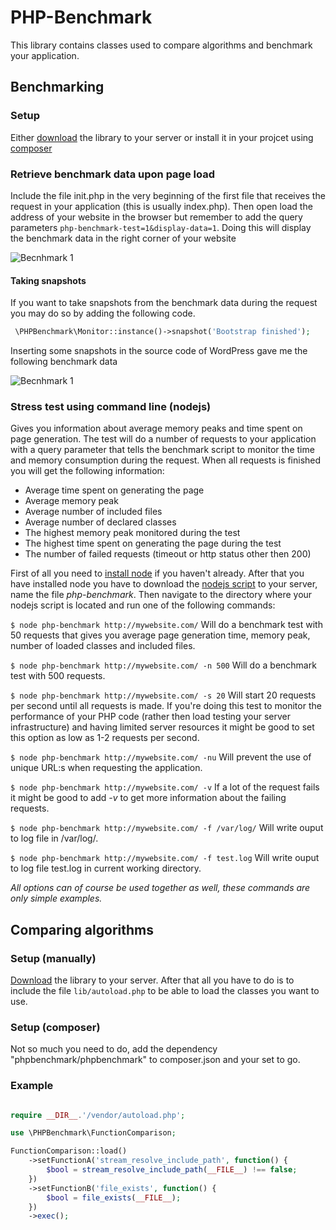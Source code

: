 PHP-Benchmark
=============

This library contains classes used to compare algorithms and benchmark your application.

## Benchmarking

### Setup

Either [download](https://github.com/victorjonsson/PHP-Benchmark/archive/master.zip) the library to your server or 
install it in your projcet using [composer](http://getcomposer.org/)


### Retrieve benchmark data upon page load

Include the file init.php in the very beginning of the first file that receives the request in your
application (this is usually index.php). Then open load the address of your website in the browser but remember to add
the query parameters `php-benchmark-test=1&display-data=1`. Doing this will display the benchmark data in the right corner
of your website

![Becnhmark 1](http://victorjonsson.github.com/PHP-Benchmark/sc-1.png)

#### Taking snapshots

If you want to take snapshots from the benchmark data during the request you may do so by adding the following code.

```php
 \PHPBenchmark\Monitor::instance()->snapshot('Bootstrap finished');
````

Inserting some snapshots in the source code of WordPress gave me the following benchmark data

![Becnhmark 1](http://victorjonsson.github.com/PHP-Benchmark/sc-2.png)


### Stress test using command line (nodejs)

Gives you information about average memory peaks and time spent on page generation. The test will do a number of requests to your application with a query parameter
that tells the benchmark script to monitor the time and memory consumption during the request. When all requests
is finished you will get the following information:

 - Average time spent on generating the page
 - Average memory peak
 - Average number of included files
 - Average number of declared classes
 - The highest memory peak monitored during the test
 - The highest time spent on generating the page during the test
 - The number of failed requests (timeout or http status other then 200)


First of all you need to [install node](http://nodejs.org/#download) if you haven't already. After that you have installed node you have to
download the [nodejs script](https://raw.github.com/victorjonsson/PHP-Benchmark/master/php-benchmark) to your server, name
the file *php-benchmark*. Then navigate to the directory where your nodejs script is located and run one of the 
following commands:

`$ node php-benchmark http://mywebsite.com/` Will do a benchmark test with 50 requests that gives you average page generation time, memory peak,
number of loaded classes and included files.

`$ node php-benchmark http://mywebsite.com/ -n 500` Will do a benchmark test with 500 requests.

`$ node php-benchmark http://mywebsite.com/ -s 20` Will start 20 requests per second until all requests is
made. If you're doing this test to monitor the performance of your PHP code
(rather then load testing your server infrastructure) and having limited server resources it might be good to set this 
option as low as 1-2 requests per second.

`$ node php-benchmark http://mywebsite.com/ -nu` Will prevent the use of unique URL:s when requesting the application.

`$ node php-benchmark http://mywebsite.com/ -v` If a lot of the request fails it might be good to add *-v* to get more information about the failing requests.

`$ node php-benchmark http://mywebsite.com/ -f /var/log/` Will write ouput to log file in /var/log/.

`$ node php-benchmark http://mywebsite.com/ -f test.log` Will write ouput to log file test.log in current working directory.

*All options can of course be used together as well, these commands are only simple examples.*

## Comparing algorithms

### Setup (manually)

[Download](https://github.com/victorjonsson/PHP-Benchmark/archive/master.zip) the library to your server. After that all
you have to do is to  include the file `lib/autoload.php` to be able to load the classes you want to use.

### Setup (composer)

Not so much you need to do, add the dependency "phpbenchmark/phpbenchmark" to composer.json and your set to go.

### Example

```php

require __DIR__.'/vendor/autoload.php';

use \PHPBenchmark\FunctionComparison;

FunctionComparison::load()
    ->setFunctionA('stream_resolve_include_path', function() {
        $bool = stream_resolve_include_path(__FILE__) !== false;
    })
    ->setFunctionB('file_exists', function() {
        $bool = file_exists(__FILE__);
    })
    ->exec();

```

